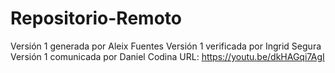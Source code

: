 # Repositorio-Remoto

Versión 1 generada por Aleix Fuentes
Versión 1 verificada por Ingrid Segura
Versión 1 comunicada por Daniel Codina
URL: https://youtu.be/dkHAGqi7AgI
